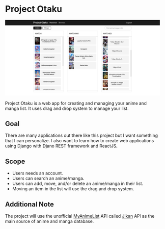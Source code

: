 # Project Otaku

![Demo Image](./docs/demo.png)

Project Otaku is a web app for creating and managing your anime and manga list.
It uses drag and drop system to manage your list.


## Goal

There are many applications out there like this project but I want something that I can
personalize. I also want to learn how to create web applications using Django with Djano REST
framework and ReactJS.


## Scope

- Users needs an account.
- Users can search an anime/manga.
- Users can add, move, and/or delete an anime/manga in their list.
- Moving an item in the list will use the drag and drop system.


## Additional Note

The project will use the unofficial [MyAnimeList](https://myanimelist.net/) API called
[Jikan](https://jikan.moe/) API as the main source of anime and manga database.
